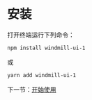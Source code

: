 # 安装

打开终端运行下列命令：

```bash
npm install windmill-ui-1
```

或

```bash
yarn add windmill-ui-1
```

下一节：[开始使用](#/doc/get-started)
